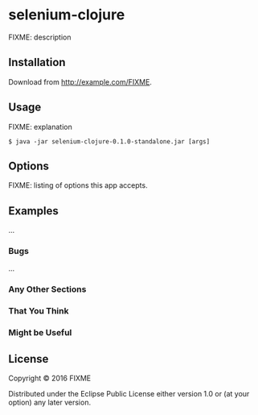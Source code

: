 # selenium-clojure

FIXME: description

## Installation

Download from http://example.com/FIXME.

## Usage

FIXME: explanation

    $ java -jar selenium-clojure-0.1.0-standalone.jar [args]

## Options

FIXME: listing of options this app accepts.

## Examples

...

### Bugs

...

### Any Other Sections
### That You Think
### Might be Useful

## License

Copyright © 2016 FIXME

Distributed under the Eclipse Public License either version 1.0 or (at
your option) any later version.
